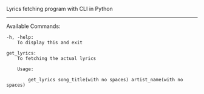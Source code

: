 Lyrics fetching program with CLI in Python

--------------------------------------------------------------------------------------------------------
Available Commands:

    -h, -help:
        To display this and exit

    get_lyrics:
        To fetching the actual lyrics

        Usage:

            get_lyrics song_title(with no spaces) artist_name(with no spaces)
